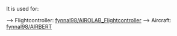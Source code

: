 It is used for:

--> Flightcontroller: [fynnal98/AIROLAB_Flightcontroller](https://github.com/fynnal98/AIROLAB_Flightcontroller)
--> Aircraft: [fynnal98/AIRBERT](https://github.com/fynnal98/AIRBERT)

